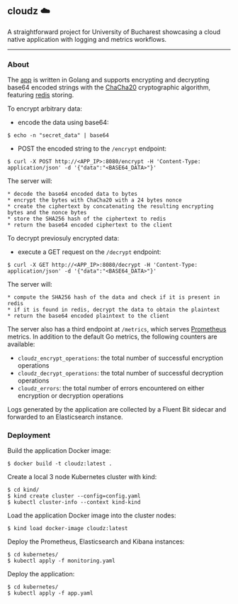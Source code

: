 ## cloudz :cloud:

A straightforward project for University of Bucharest showcasing a cloud native application with logging and metrics workflows.

---

### About

The [app](app) is written in Golang and supports encrypting and decrypting base64 encoded strings with the [ChaCha20](https://en.wikipedia.org/wiki/Salsa20#ChaCha_variant) cryptographic algorithm, featuring [redis](https://redis.io/) storing.

To encrypt arbitrary data:
* encode the data using base64:
```
$ echo -n "secret_data" | base64
```
* POST the encoded string to the `/encrypt` endpoint:
```
$ curl -X POST http://<APP_IP>:8080/encrypt -H 'Content-Type: application/json' -d '{"data":"<BASE64_DATA>"}'
```
The server will:

    * decode the base64 encoded data to bytes
    * encrypt the bytes with ChaCha20 with a 24 bytes nonce
    * create the ciphertext by concatenating the resulting encrypting bytes and the nonce bytes
    * store the SHA256 hash of the ciphertext to redis
    * return the base64 encoded ciphertext to the client

To decrypt previosuly encrypted data:
* execute a GET request on the `/decrypt` endpoint:
```
$ curl -X GET http://<APP_IP>:8080/decrypt -H 'Content-Type: application/json' -d '{"data":"<BASE64_DATA>"}'
```
The server will:

    * compute the SHA256 hash of the data and check if it is present in redis
    * if it is found in redis, decrypt the data to obtain the plaintext
    * return the base64 encoded plaintext to the client

The server also has a third endpoint at `/metrics`, which serves [Prometheus](https://prometheus.io/) metrics. In addition to the default Go metrics, the following counters are available:
* `cloudz_encrypt_operations`: the total number of successful encryption operations
* `cloudz_decrypt_operations`: the total number of successful decryption operations
* `cloudz_errors`: the total number of errors encountered on either encryption or decryption operations

Logs generated by the application are collected by a Fluent Bit sidecar and forwarded to an Elasticsearch instance.

### Deployment

Build the application Docker image:
```
$ docker build -t cloudz:latest .
```

Create a local 3 node Kubernetes cluster with kind:
```
$ cd kind/
$ kind create cluster --config=config.yaml
$ kubectl cluster-info --context kind-kind
```

Load the application Docker image into the cluster nodes:
```
$ kind load docker-image cloudz:latest
```

Deploy the Prometheus, Elasticsearch and Kibana instances:
```
$ cd kubernetes/
$ kubectl apply -f monitoring.yaml
```

Deploy the application:
```
$ cd kubernetes/
$ kubectl apply -f app.yaml
```




